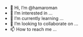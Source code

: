 - 👋 Hi, I’m @hamaroman
- 👀 I’m interested in ...
- 🌱 I’m currently learning ...
- 💞️ I’m looking to collaborate on ...
- 📫 How to reach me ...

<!---
hamaroman/hamaroman is a ✨ special ✨ repository because its `README.md` (this file) appears on your GitHub profile.
You can click the Preview link to take a look at your changes.
--->

